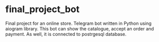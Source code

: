 # final_project_bot
Final project for an online store. Telegram bot written in Python using aiogram library. This bot can show the catalogue, accept an order and payment. As well, it is connected to postrgesql database. 

